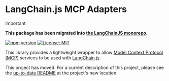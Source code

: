 # LangChain.js MCP Adapters

> [!IMPORTANT]
> **This package has been migrated into [the LangChainJS monorepo](https://github.com/langchain-ai/langchainjs/tree/main/libs/langchain-mcp-adapters).**

[![npm version](https://img.shields.io/npm/v/@langchain/mcp-adapters.svg)](https://www.npmjs.com/package/@langchain/mcp-adapters)
[![License: MIT](https://img.shields.io/badge/License-MIT-yellow.svg)](https://opensource.org/licenses/MIT)

This library provides a lightweight wrapper to allow [Model Context Protocol (MCP)](https://modelcontextprotocol.io/introduction) services to be used with [LangChain.js](https://github.com/langchain-ai/langchainjs).

This project has moved. For a current description of this project, please see the [up-to-date README](https://github.com/langchain-ai/langchainjs/tree/main/libs/langchain-mcp-adapters#readme) at the project's new location.
